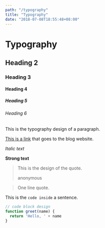 ```yaml
---
path: "/typography"
title: "Typography"
date: "2018-07-08T18:55:48+08:00"
---
```


# Typography

## Heading 2

### Heading 3

#### Heading 4

##### Heading 5

###### Heading 6

This is the typography design of a paragraph.

[This is a link](https://jromest.github.io/idea-blog) that goes to the blog website.

_Italic text_

**Strong text**

> This is the design
> of the quote.
>
> anonymous

> One line quote.

This is the `code inside` a sentence.

```javascript
// code block design
function greet(name) {
  return 'Hello, ' + name
}
```

